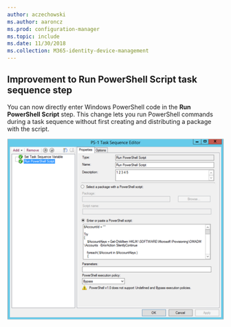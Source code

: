 ```yaml
---
author: aczechowski
ms.author: aaroncz
ms.prod: configuration-manager
ms.topic: include
ms.date: 11/30/2018
ms.collection: M365-identity-device-management
---
```


## <a name="bkmk_posh"></a> Improvement to Run PowerShell Script task sequence step
<!--1359389-->
You can now directly enter Windows PowerShell code in the **Run PowerShell Script** step. This change lets you run PowerShell commands during a task sequence without first creating and distributing a package with the script.

![Run PowerShell Script step in sample task sequence](../../media/1359389-powershell-ts-step.png)

